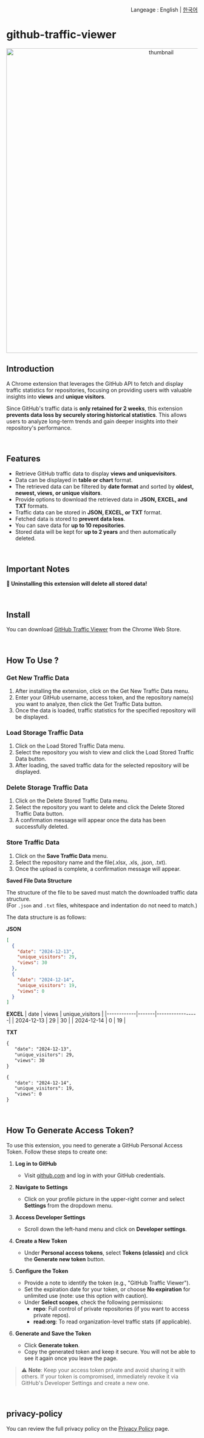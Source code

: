   <div align="end">
  Langeage : English | <a href="https://namjongtae.github.io/github-traffic-viewer/README_KR">한국어</a> 
</div>

# github-traffic-viewer

<div align="center">
   <img src="https://github.com/user-attachments/assets/7958ed14-f0ee-44ce-ba33-efd9e819665b" alt="thumbnail" width=800/>
</div>

## Introduction

A Chrome extension that leverages the GitHub API to fetch and display traffic statistics for repositories, focusing on providing users with valuable insights into **views** and **unique visitors**.

Since GitHub's traffic data is **only retained for 2 weeks**, this extension **prevents data loss by securely storing historical statistics**. This allows users to analyze long-term trends and gain deeper insights into their repository's performance.

<br/>

## Features

- Retrieve GitHub traffic data to display **views and uniquevisitors**.
- Data can be displayed in **table or chart** format.
- The retrieved data can be filtered by **date format** and sorted by **oldest, newest, views, or unique visitors**.
- Provide options to download the retrieved data in **JSON, EXCEL, and TXT** formats.
- Traffic data can be stored in **JSON, EXCEL, or TXT** format.
- Fetched data is stored to **prevent data loss**.
- You can save data for **up to 10 repositories**.
- Stored data will be kept for **up to 2 years** and then automatically deleted.

<br/>

## Important Notes

**🚨 Uninstalling this extension will delete all stored data!**

<br/>

## Install

You can download [GitHub Traffic Viewer](https://chromewebstore.google.com/detail/github-traffic-viewer/mncijnlfljjhdgmabakgdjofiakliaca) from the Chrome Web Store.

<br/>

## How To Use ?

### Get New Traffic Data

1. After installing the extension, click on the Get New Traffic Data menu.
2. Enter your GitHub username, access token, and the repository name(s) you want to analyze, then click the Get Traffic Data button.
3. Once the data is loaded, traffic statistics for the specified repository will be displayed.

### Load Storage Traffic Data

1. Click on the Load Stored Traffic Data menu.
2. Select the repository you wish to view and click the Load Stored Traffic Data button.
3. After loading, the saved traffic data for the selected repository will be displayed.

### Delete Storage Traffic Data

1. Click on the Delete Stored Traffic Data menu.
2. Select the repository you want to delete and click the Delete Stored Traffic Data button.
3. A confirmation message will appear once the data has been successfully deleted.

### Store Traffic Data

1. Click on the **Save Traffic Data** menu.
2. Select the repository name and the file(.xlsx, .xls, .json, .txt).
3. Once the upload is complete, a confirmation message will appear.

**Saved File Data Structure**

The structure of the file to be saved must match the downloaded traffic data structure.
<br/>
(For `.json` and `.txt` files, whitespace and indentation do not need to match.)

The data structure is as follows:

**JSON**

```json
[
  {
    "date": "2024-12-13",
    "unique_visitors": 29,
    "views": 30
  },
  {
    "date": "2024-12-14",
    "unique_visitors": 19,
    "views": 0
  }
]
```

**EXCEL**
| date | views | unique_visitors |
|------------|-------|-----------------|
| 2024-12-13 | 29 | 30 |
| 2024-12-14 | 0 | 19 |

**TXT**

```txt
{
   "date": "2024-12-13",
   "unique_visitors": 29,
   "views": 30
}

{
   "date": "2024-12-14",
   "unique_visitors": 19,
   "views": 0
}
```

<br/>

## How To Generate Access Token?

To use this extension, you need to generate a GitHub Personal Access Token. Follow these steps to create one:

1. **Log in to GitHub**

   - Visit [github.com](https://github.com) and log in with your GitHub credentials.

2. **Navigate to Settings**

   - Click on your profile picture in the upper-right corner and select **Settings** from the dropdown menu.

3. **Access Developer Settings**

   - Scroll down the left-hand menu and click on **Developer settings**.

4. **Create a New Token**

   - Under **Personal access tokens**, select **Tokens (classic)** and click the **Generate new token** button.

5. **Configure the Token**

   - Provide a note to identify the token (e.g., "GitHub Traffic Viewer").
   - Set the expiration date for your token, or choose **No expiration** for unlimited use (note: use this option with caution).
   - Under **Select scopes**, check the following permissions:
     - **repo**: Full control of private repositories (if you want to access private repos).
     - **read:org**: To read organization-level traffic stats (if applicable).

6. **Generate and Save the Token**
   - Click **Generate token**.
   - Copy the generated token and keep it secure. You will not be able to see it again once you leave the page.

> ⚠️ **Note**: Keep your access token private and avoid sharing it with others. If your token is compromised, immediately revoke it via GitHub's Developer Settings and create a new one.

<br/>

## privacy-policy

You can review the full privacy policy on the [Privacy Policy](https://namjongtae.github.io/github-traffic-viewer/privacy_policy_EN) page.
